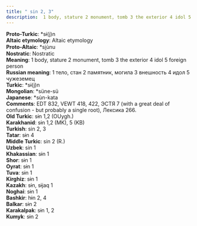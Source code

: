 ```yaml
---
title: " sin 2, 3"
description:  1 body, stature 2 monument, tomb 3 the exterior 4 idol 5 foreign person
---
```


<strong>Proto-Turkic</strong>:  *sɨ(j)n<br>
<strong>Altaic etymology</strong>:  Altaic etymology<br>
<strong> Proto-Altaic</strong>:  *si̯ùnu<br>
<strong>Nostratic</strong>:  Nostratic<br>
<strong>Meaning</strong>:  1 body, stature 2 monument, tomb 3 the exterior 4 idol 5 foreign person<br>
<strong>Russian meaning</strong>:  1 тело, стан 2 памятник, могила 3 внешность 4 идол 5 чужеземец<br>
<strong>Turkic</strong>:  *sɨ(j)n<br>
<strong>Mongolian</strong>:  *süne-sü<br>
<strong>Japanese</strong>:  *sùn-kata<br>
<strong>Comments</strong>:  EDT 832, VEWT 418, 422, ЭСТЯ 7 (with a great deal of confusion - but probably a single root), Лексика 266.<br>
<strong>Old Turkic</strong>:  sɨn 1,2 (OUygh.)<br>
<strong>Karakhanid</strong>:  sɨn 1,2 (MK), 5 (KB)<br>
<strong>Turkish</strong>:  sin 2, 3<br>
<strong>Tatar</strong>:  sɨn 4<br>
<strong>Middle Turkic</strong>:  sin 2 (R.)<br>
<strong>Uzbek</strong>:  sin 1<br>
<strong>Khakassian</strong>:  sɨn 1<br>
<strong>Shor</strong>:  sɨn 1<br>
<strong>Oyrat</strong>:  sɨn 1<br>
<strong>Tuva</strong>:  sɨn 1<br>
<strong>Kirghiz</strong>:  sɨn 1<br>
<strong>Kazakh</strong>:  sɨn, sɨjaq 1<br>
<strong>Noghai</strong>:  sɨn 1<br>
<strong>Bashkir</strong>:  hɨn 2, 4<br>
<strong>Balkar</strong>:  sɨn 2<br>
<strong>Karakalpak</strong>:  sɨn 1, 2<br>
<strong>Kumyk</strong>:  sɨn 2<br>


